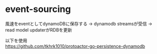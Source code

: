 # event-sourcing

風速をeventとしてdynamoDBに保存する
→ dynamodb streamsが受信
→ read model updaterがRDBを更新

以下を使用  
https://github.com/tkhrk1010/protoactor-go-persistence-dynamodb